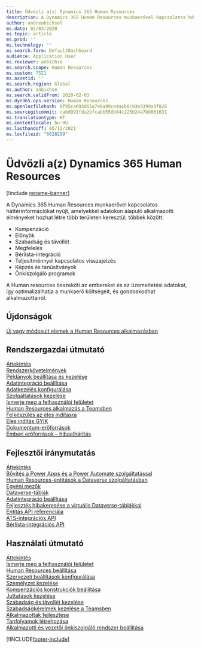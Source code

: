 ```yaml
---
title: Üdvözli a(z) Dynamics 365 Human Resources
description: A Dynamics 365 Human Resources munkaerővel kapcsolatos háttérinformációkat nyújt, amelyekkel adatokon alapuló alkalmazotti élményeket hozhat létre több területen keresztül.
author: andreabichsel
ms.date: 02/03/2020
ms.topic: article
ms.prod: ''
ms.technology: ''
ms.search.form: DefaultDashboard
audience: Application User
ms.reviewer: anbichse
ms.search.scope: Human Resources
ms.custom: 7521
ms.assetid: ''
ms.search.region: Global
ms.author: anbichse
ms.search.validFrom: 2020-02-03
ms.dyn365.ops.version: Human Resources
ms.openlocfilehash: 8f95ca693d65a746a99ce4acb0c93e3399a3f826
ms.sourcegitcommit: cabd991fda2bfcabb55db84c225b24a7bb061631
ms.translationtype: HT
ms.contentlocale: hu-HU
ms.lasthandoff: 05/12/2021
ms.locfileid: "6028299"
---
```

# <a name="welcome-to-dynamics-365-human-resources"></a>Üdvözli a(z) Dynamics 365 Human Resources

[!include [rename-banner](~/includes/cc-data-platform-banner.md)]

A Dynamics 365 Human Resources munkaerővel kapcsolatos háttérinformációkat nyújt, amelyekkel adatokon alapuló alkalmazotti élményeket hozhat létre több területen keresztül, többek között:

- Kompenzáció
- Előnyök
- Szabadság és távollét
- Megfelelés
- Bérlista-integráció
- Teljesítménnyel kapcsolatos visszajelzés
- Képzés és tanúsítványok
- Önkiszolgáló programok

A Human resources összeköti az embereket és az üzemeltetési adatokat, így optimalizálhatja a munkaerő költségeit, és gondoskodhat alkalmazottairól.

## <a name="whats-new"></a>Újdonságok

[Új vagy módosult elemek a Human Resources alkalmazásban](hr-admin-whats-new.md)

## <a name="administrator-guide"></a>Rendszergazdai útmutató

[Áttekintés](hr-admin-overview.md)</br>
[Rendszerkövetelmények](hr-admin-system-requirements.md)</br>
[Példányok beállítása és kezelése](hr-admin-setup-provision.md)</br>
[Adatintegráció beállítása](hr-admin-integration-choose-technology.md)</br>
[Adatkezelés konfigurálása](../fin-ops-core/dev-itpro/data-entities/data-entities-data-packages.md?toc=/dynamics365/human-resources/toc.json)</br>
[Szolgáltatások kezelése](hr-admin-manage-features.md)</br>
[Ismerje meg a felhasználói felületet](../fin-ops-core/fin-ops/get-started/user-interface-elements.md?toc=/dynamics365/human-resources/toc.json)</br>
[Human Resources alkalmazás a Teamsben](hr-admin-teams-leave-app.md)</br>
[Felkészülés az éles indításra](hr-admin-go-live-prepare.md)</br>
[Éles indítás GYIK](hr-admin-go-live-faq.md)</br>
[Dokumentum-erőforrások](../fin-ops-core/fin-ops/get-started/help-overview.md?toc=/dynamics365/human-resources/toc.json)</br>
[Emberi erőforrások – hibaelhárítás](../fin-ops-core/dev-itpro/lifecycle-services/lcs-support.md)

## <a name="developer-guide"></a>Fejlesztői iránymutatás

[Áttekintés](hr-developer-overview.md)</br>
[Bővítés a Power Apps és a Power Automate szolgáltatással](hr-developer-power-apps.md)</br>
[Human Resources-entitások a Dataverse szolgáltatásban](hr-developer-entities.md)</br>
[Egyéni mezők](hr-developer-custom-fields.md)</br>
[Dataverse-táblák](hr-developer-entities.md)</br>
[Adatintegráció beállítása](hr-admin-integration-choose-technology.md)</br>
[Fejlesztés hibakeresése a virtuális Dataverse-táblákkal](hr-developer-optimize-virtual-table-queries.md)</br>
[Entitás API referenciája](hr-developer-api-authentication.md)</br>
[ATS-integrációs API](hr-admin-integration-ats-api-introduction.md)</br>
[Bérlista-integrációs API](hr-admin-integration-payroll-api-introduction.md)

## <a name="user-guide"></a>Használati útmutató

[Áttekintés](hr-hrpro-overview.md)</br>
[Ismerje meg a felhasználói felületet](../fin-ops-core/fin-ops/get-started/user-interface-elements.md?toc=/dynamics365/human-resources/toc.json)</br>
[Human Resources beállítása](hr-setup-parameters.md)</br>
[Szervezeti beállítások konfigurálása](../fin-ops-core/fin-ops/organization-administration/organization-administration-home-page.md?toc=/dynamics365/human-resources/toc.json)</br>
[Személyzet kezelése](hr-personnel-departments-jobs-positions.md)</br>
[Kompenzációs konstrukciók beállítása](hr-compensation-overview.md)</br>
[Juttatások kezelése](hr-benefits-management-overview.md)</br>
[Szabadság és távollét kezelése](hr-leave-and-absence-overview.md)</br>
[Szabadságkérelmek kezelése a Teamsben](hr-teams-leave-app.md)</br>
[Alkalmazottak fejlesztése](hr-develop-performance-management-overview.md)</br>
[Tanfolyamok létrehozása](hr-learning-courses.md)</br>
[Alkalmazotti és vezetői önkiszolgáló rendszer beállítása](hr-employee-manager-self-service-overview.md)

[!INCLUDE[footer-include](../includes/footer-banner.md)]
